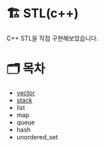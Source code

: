# 🏗️ STL(c++)
C++ STL을 직접 구현해보았습니다.

# 🗂️ 목차
- [vector](https://github.com/geonwule/STL-cpp/tree/main/vector)
- [stack](https://github.com/geonwule/STL-cpp/tree/main/stack)
- list
- map
- queue
- hash
- unordered_set

<!--
https://www.d5br5.dev/blog/pro_tip/tech_stack_icon  // 기술스택 뱃지 활용법 블로그
https://simpleicons.org/ // 뱃지 홈페이지
<img src="https://img.shields.io/badge/C/<Name>-<Color>?style=for-the-badge&logo=<TechName>&logoColor=white"/><a> // 기술스택 뱃지 양식
-->

